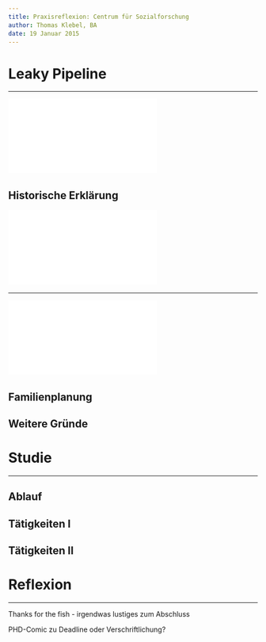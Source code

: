```yaml
---
title: Praxisreflexion: Centrum für Sozialforschung
author: Thomas Klebel, BA
date: 19 Januar 2015
---
```


# Leaky Pipeline

--- 

![](karriere_gesamt.pdf)

## Historische Erklärung

![](altersverteilung.pdf)

------

![](berufungen.pdf)


## Familienplanung

## Weitere Gründe


# Studie

---

## Ablauf

## Tätigkeiten I

## Tätigkeiten II


# Reflexion

----

Thanks for the fish - irgendwas lustiges zum Abschluss

PHD-Comic zu Deadline oder Verschriftlichung?

<!-- To change keyboard bindings for remote presentation tool:
keyboard: {
    39: 'next',
    37: 'prev'
}
 -->
